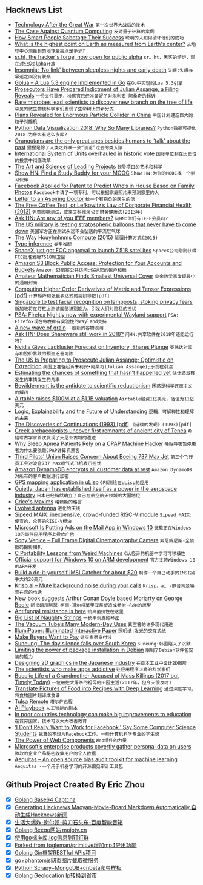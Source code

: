 ## Hacknews List


- [Technology After the Great War](https://thefrailestthing.com/2018/11/11/technology-after-the-great-war/)  `第一次世界大战后的技术`
- [The Case Against Quantum Computing](https://spectrum.ieee.org/computing/hardware/the-case-against-quantum-computing)  `反对量子计算的案例`
- [How  Smart People Sabotage Their Success](https://hbr.org/2018/11/5-ways-smart-people-sabotage-their-success)  `聪明的人如何破坏他们的成功`
- [What is the highest point on Earth as measured from Earth&#39;s center?](https://oceanservice.noaa.gov/facts/highestpoint.html)  `从地球中心测量到的地球最高点是多少?`
- [sr.ht, the hacker&#39;s forge, now open for public alpha](https://drewdevault.com/2018/11/15/sr.ht-general-availability.html)  `sr。ht，黑客的熔炉，现在对公众alpha开放`
- [Insomnia: &#39;No link&#39; between sleepless nights and early death](https://www.bbc.co.uk/news/newsbeat-46223386)  `失眠:失眠与早逝之间没有联系`
- [Golua – A Lua 5.3 engine implemented in Go](https://github.com/Azure/golua)  `在Go中实现的Lua 5.3引擎`
- [Prosecutors Have Prepared Indictment of Julian Assange, a Filing Reveals](https://www.nytimes.com/2018/11/16/us/politics/julian-assange-indictment-wikileaks.html)  `一份文件显示，检察官已经准备好了对朱利安·阿桑奇的起诉`
- [Rare microbes lead scientists to discover new branch on the tree of life](https://www.cbc.ca/news/technology/hemimastigotes-supra-kingdom-1.4715823)  `罕见的微生物使科学家们发现了生命树上的新分支`
- [Plans Revealed for Enormous Particle Collider in China](https://gizmodo.com/plans-revealed-for-enormous-particle-collider-in-china-1830444169)  `中国计划建造巨大的粒子对撞机`
- [Python Data Visualization 2018: Why So Many Libraries?](https://www.anaconda.com/blog/developer-blog/python-data-visualization-2018-why-so-many-libraries/)  `Python数据可视化2018:为什么有这么多库?`
- [Orangutans are the only great apes besides humans to ‘talk’ about the past](https://www.sciencemag.org/news/2018/11/orangutans-are-only-great-apes-besides-humans-talk-about-past)  `猩猩是除了人类之外唯一会“谈论”过去的类人猿`
- [International System of Units overhauled in historic vote](http://www.npl.co.uk/news/international-system-of-units-overhauled-in-historic-vote)  `国际单位制在历史性的投票中彻底改革`
- [The Art and Science of Leading Projects](https://www.teamgantt.com/art-science-of-leading-projects)  `领导项目的艺术和科学`
- [Show HN: Find a Study Buddy for your MOOC](https://stacks.courses/)  `Show HN:为你的MOOC找一个学习伙伴`
- [Facebook Applied for Patent to Predict Who’s in House Based on Family Photos](https://www.buzzfeednews.com/article/nicolenguyen/facebook-household-prediction-patent)  `Facebook申请了一项专利，可以根据家庭照片来预测家里的人`
- [Letter to an Aspiring Doctor](https://www.firstthings.com/article/2018/12/letter-to-an-aspiring-doctor)  `给一个有抱负的医生的信`
- [The Free Coffee Test, or Lefkowitz’s Law of Corporate Financial Health (2013)](https://jasonlefkowitz.net/2013/05/introducing-lefkowitzs-law-of-corporate-financial-health/)  `免费咖啡测试，或莱夫科维茨公司财务健康法(2013年)`
- [Ask HN: Are any of you IEEE members?](item?id=18450564)  `问HN:你们有IEEE会员吗?`
- [The US military is testing stratospheric balloons that never have to come down](https://www.technologyreview.com/s/612417/darpa-is-testing-stratospheric-balloons-that-ride-the-wind-so-they-never-have-to-come-down/)  `美国军方正在测试永远不会坠落的平流层气球`
- [The Way Houyhnhnms Compute (2015)](http://ngnghm.github.io/blog/2015/08/02/chapter-1-the-way-houyhnhnms-compute/)  `慧骃计算方式(2015)`
- [Type inference](https://eli.thegreenplace.net/2018/type-inference/)  `类型推断`
- [SpaceX just got FCC approval to launch 7,518 satellites](https://www.fastcompany.com/90268592/elon-musks-spacex-just-got-fcc-approval-to-launch-7518-satellites)  `SpaceX公司刚刚获得FCC批准发射7518颗卫星`
- [Amazon S3 Block Public Access: Protection for Your Accounts and Buckets](https://aws.amazon.com/blogs/aws/amazon-s3-block-public-access-another-layer-of-protection-for-your-accounts-and-buckets/)  `Amazon S3阻塞公共访问:保护您的帐户和桶`
- [Amateur Mathematician Finds Smallest Universal Cover](https://www.quantamagazine.org/amateur-mathematician-finds-smallest-universal-cover-20181115/)  `业余数学家发现最小的通用封面`
- [Computing Higher Order Derivatives of Matrix and Tensor Expressions [pdf]](http://www.matrixcalculus.org/matrixcalculus.pdf)  `计算矩阵和张量表达式的高阶导数[pdf]`
- [Singapore to test facial recognition on lampposts, stoking privacy fears](https://www.reuters.com/article/us-singapore-surveillance/singapore-to-test-facial-recognition-on-lampposts-stoking-privacy-fears-idUSKBN1HK0RV)  `新加坡将在灯柱上测试面部识别能力，引发人们对隐私的担忧`
- [PSA: Firefox Nightly now with experimental Wayland support](https://glandium.org/blog/?p=3899)  `PSA: Firefox现在每晚都有实验性的Wayland支持`
- [A new wave of grain](https://www.boulderweekly.com/special-editions/new-wave-grain/)  `一股新的谷物浪潮`
- [Ask HN: Does Shareware still work in 2018?](item?id=18459164)  `问HN:共享软件在2018年还能运行吗?`
- [Nvidia Gives Lackluster Forecast on Inventory, Shares Plunge](https://www.bloomberg.com/news/articles/2018-11-15/nvidia-gives-weak-forecast-citing-inventory-stock-slumps)  `英伟达对库存和股价暴跌的预测乏善可陈`
- [The US Is Preparing to Prosecute Julian Assange; Optimistic on Extradition](https://www.wsj.com/articles/u-s-is-optimistic-it-will-prosecute-assange-1542323142)  `美国正准备起诉朱利安•阿桑奇(Julian Assange);乐观在引渡`
- [Estimating the chances of something that hasn’t happened yet](https://www.johndcook.com/blog/2010/03/30/statistical-rule-of-three/)  `估计还没有发生的事情发生的几率`
- [Bewilderment is the antidote to scientific reductionism](http://nautil.us/issue/66/clockwork/we-are-all-bewildered-machines)  `困惑是科学还原主义的解药`
- [Airtable raises $100M at a $1.1B valuation](https://techcrunch.com/2018/11/15/airtable-maker-of-a-coding-platform-for-non-techies-raises-100m-at-a-1-1b-valuation/)  `Airtable融资1亿美元，估值为11亿美元`
- [Logic, Explainability and the Future of Understanding](https://blog.stephenwolfram.com/2018/11/logic-explainability-and-the-future-of-understanding/)  `逻辑，可解释性和理解的未来`
- [The Discoveries of Continuations (1993) [pdf]](http://www.math.bas.bg/~bantchev/place/iswim/conti-disco.pdf)  `《延续的发现》(1993)[pdf]`
- [Greek archaeologists uncover first remnants of ancient city of Tenea](https://edition.cnn.com/style/article/tenea-archeology-greece-scli-intl/index.html)  `希腊考古学家首次发现了天尼亚古城的遗迹`
- [Why Sleep Apnea Patients Rely on a CPAP Machine Hacker](https://motherboard.vice.com/en_us/article/xwjd4w/im-possibly-alive-because-it-exists-why-sleep-apnea-patients-rely-on-a-cpap-machine-hacker)  `睡眠呼吸暂停患者为什么要依赖CPAP计算机黑客`
- [Third Pilots&#39; Union Raises Concern About Boeing 737 Max Jet](https://www.bloomberg.com/news/articles/2018-11-15/third-pilots-union-raises-concern-about-boeing-s-737-max-jet)  `第三个飞行员工会对波音737 Max喷气式飞机表示担忧`
- [Amazon DynamoDB encrypts all customer data at rest](https://aws.amazon.com/about-aws/whats-new/2018/11/amazon-dynamodb-encrypts-all-customer-data-at-rest/)  `Amazon DynamoDB对所有的客户数据进行加密`
- [GPS mapping application in uLisp](http://www.ulisp.com/show?2DT6)  `GPS测绘在uLisp的应用`
- [Quietly, Japan has established itself as a power in the aerospace industry](https://arstechnica.com/science/2018/11/long-on-tradition-japan-grapples-with-a-rapidly-changing-rocket-industry/)  `日本已经悄然确立了自己在航空航天领域的大国地位`
- [Grice&#39;s Maxims](https://www.sas.upenn.edu/~haroldfs/dravling/grice.html)  `格赖斯的格言`
- [Evolved antenna](https://en.wikipedia.org/wiki/Evolved_antenna)  `进化的天线`
- [Sipeed MAIX: inexpensive,  crowd-funded RISC-V module](https://www.indiegogo.com/projects/sipeed-maix-the-world-first-risc-v-64-ai-module#/)  `Sipeed MAIX:便宜的，众筹的RISC-V模块`
- [Microsoft Is Putting Ads on the Mail App in Windows 10](https://www.thurrott.com/windows/windows-10/192251/microsoft-is-adding-ads-to-the-mail-app-in-windows-10)  `微软正在Windows 10的邮件应用程序上投放广告`
- [Sony Venice – Full Frame Digital Cinematography Camera](https://pro.sony/ue_US/products/digital-cinema-cameras/venice)  `索尼威尼斯-全帧数码摄影相机`
- [C Portability Lessons from Weird Machines](https://begriffs.com/posts/2018-11-15-c-portability.html)  `C从怪异的机器中学习可移植性`
- [Official support for Windows 10 on ARM development](https://blogs.windows.com/buildingapps/2018/11/15/official-support-for-windows-10-on-arm-development/)  `官方支持Windows 10的ARM开发`
- [Build a do-it-yourself IMSI Catcher for about $20](https://motherboard.vice.com/en_us/article/gy7qm9/how-i-made-imsi-catcher-cheap-amazon-github)  `制作一个自己动手的IMSI捕手大约20美元`
- [Krisp.ai – Mute background noise during your calls](https://krisp.ai/index.html)  `Krisp。ai -静音背景噪音在您的电话`
- [New book suggests Arthur Conan Doyle based Moriarty on George Boole](https://www.irishtimes.com/news/science/could-sherlock-holmes-s-true-nemesis-have-been-a-mathematician-1.3694917)  `新书暗示阿瑟·柯南·道尔将莫里亚蒂塑造成乔治·布尔的原型`
- [Antifungal resistance is here](https://www.theatlantic.com/science/archive/2018/11/when-tulips-kill/574489/)  `抗真菌抗性在这里`
- [Big List of Naughty Strings](https://github.com/minimaxir/big-list-of-naughty-strings)  `一长串调皮的琴弦`
- [The Vacuum Tube’s Many Modern-Day Uses](https://tedium.co/2018/11/13/vacuum-tubes-modern-day/)  `真空管的许多现代用途`
- [IllumiPaper: Illuminated Interactive Paper](https://imld.de/en/research/research-projects/illumipaper/)  `照明纸:发光的交互式纸`
- [Make Buyers Want to Pay](https://www.gkogan.co/blog/buyers/)  `让买家愿意付钱`
- [Suneung: The day silence falls over South Korea](https://www.bbc.com/news/world-asia-46181240)  `Suneung:韩国陷入了沉默`
- [Limiting the power of package installation in Debian](https://lwn.net/Articles/770784/)  `限制了Debian软件包安装的能力`
- [Designing 2D graphics in the Japanese industry](https://vgdensetsu.tumblr.com/post/179656817318/designing-2d-graphics-in-the-japanese-industry)  `在日本工业中设计2D图形`
- [The scientists who make apps addictive](https://www.1843magazine.com/features/the-scientists-who-make-apps-addictive)  `让应用程序上瘾的科学家们`
- [Bucolic Life of a Grandmother Accused of Mass Killings (2017 but Timely Today)](https://www.nytimes.com/2017/02/24/world/asia/cambodia-khmer-rouge-im-chaem.html)  `一位被控大屠杀的祖母的田园生活(2017年，但今天很及时)`
- [Translate Pictures of Food into Recipes with Deep Learning](https://towardsdatascience.com/this-ai-is-hungry-b2a8655528be)  `通过深度学习，将食物图片翻译成食谱`
- [Tulsa Remote](https://tulsaremote.com/#hero)  `塔尔萨远程`
- [AI Playbook](http://aiplaybook.a16z.com)  `人工智能的剧本`
- [In poor countries technology can make big improvements to education](https://www.economist.com/international/2018/11/17/in-poor-countries-technology-can-make-big-improvements-to-education)  `在贫穷国家，技术可以大大改善教育`
- [‘I Don’t Really Want to Work for Facebook.’ Say Some Computer Science Students](https://www.nytimes.com/2018/11/15/technology/jobs-facebook-computer-science-students.html)  `我真的不想为Facebook工作。一些计算机科学专业的学生说`
- [The Power of Web Components](https://hacks.mozilla.org/2018/11/the-power-of-web-components/)  `Web组件的力量`
- [Microsoft’s enterprise products covertly gather personal data on users](https://thenextweb.com/microsoft/2018/11/15/report-microsofts-enterprise-products-covertly-gather-personal-data-on-users/)  `微软的企业产品秘密收集用户的个人数据`
- [Aequitas – An open source bias audit toolkit for machine learning](https://dsapp.uchicago.edu/projects/aequitas/)  `Aequitas -一个用于机器学习的开源偏见审计工具包`

## Github Project Created By Eric Zhou

- [x] [Golang Base64 Captcha](https://github.com/mojocn/base64Captcha)
- [x] [Generating Hacknews Maoyan-Movie-Board Markdown Automatically 自动生成Hacknews新闻](https://github.com/dejavuzhou/md-genie)
- [x] [生活大爆炸-谢尔顿-剪刀石头布-百度智能音箱](https://github.com/mojocn/dueros-bang-game)
- [x] [Golang Beego网站 mojotv.cn](https://github.com/mojocn/www.mojotv.cn)
- [x] [使用go标准库,log信息到钉钉群](https://github.com/mojocn/dooger)
- [x] [Forked from fogleman/primitive增加mp4导出功能](https://github.com/mojocn/primitive)
- [x] [Golang Gin框架RESTful APIs项目](https://github.com/JJJJJJJerk/ezier-golang-web-api-framework)
- [x] [go+phantomjs网页图片截取微服务](https://github.com/mojocn/screen_shot)
- [x] [Python Scrapy+MongoDB+cnbeta爬虫样板](https://github.com/mojocn/scrapy_mongodb_boilerplate_cnbeta)
- [x] [Golang Geolocation Ip转换到省市](https://github.com/mojocn/ip2location)